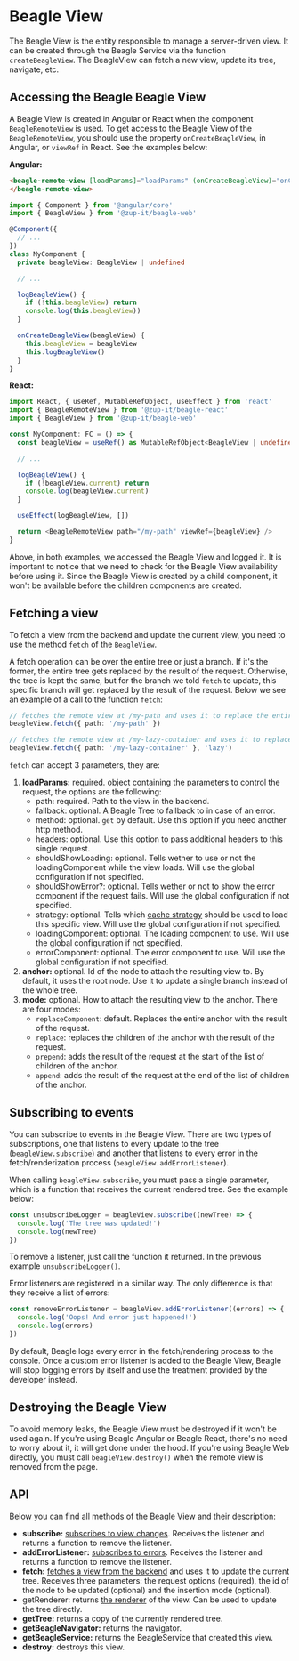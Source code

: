 # Beagle View

The Beagle View is the entity responsible to manage a server-driven view. It can be created through
the Beagle Service via the function `createBeagleView`. The BeagleView can fetch a new view, update
its tree, navigate, etc.

## Accessing the Beagle Beagle View

A Beagle View is created in Angular or React when the component `BeagleRemoteView` is used. To get
access to the Beagle View of the `BeagleRemoteView`, you should use the property
`onCreateBeagleView`, in Angular, or `viewRef` in React. See the examples below:

**Angular:**
```html
<beagle-remote-view [loadParams]="loadParams" (onCreateBeagleView)="onCreateBeagleView($event)">
</beagle-remote-view>
```
```typescript
import { Component } from '@angular/core'
import { BeagleView } from '@zup-it/beagle-web'

@Component({
  // ...
})
class MyComponent {
  private beagleView: BeagleView | undefined

  // ...

  logBeagleView() {
    if (!this.beagleView) return
    console.log(this.beagleView))
  }

  onCreateBeagleView(beagleView) {
    this.beagleView = beagleView
    this.logBeagleView()
  }
}
```

**React:**
```typescript
import React, { useRef, MutableRefObject, useEffect } from 'react'
import { BeagleRemoteView } from '@zup-it/beagle-react'
import { BeagleView } from '@zup-it/beagle-web'

const MyComponent: FC = () => {
  const beagleView = useRef() as MutableRefObject<BeagleView | undefined>

  // ...

  logBeagleView() {
    if (!beagleView.current) return
    console.log(beagleView.current)
  }

  useEffect(logBeagleView, [])

  return <BeagleRemoteView path="/my-path" viewRef={beagleView} />
}
```

Above, in both examples, we accessed the Beagle View and logged it. It is important to notice that
we need to check for the Beagle View availability before using it. Since the Beagle View is created
by a child component, it won't be available before the children components are created.

## Fetching a view

To fetch a view from the backend and update the current view, you need to use the method `fetch` of
the `BeagleView`.

A fetch operation can be over the entire tree or just a branch. If it's the former, the entire tree
gets replaced by the result of the request. Otherwise, the tree is kept the same, but for the branch
we told `fetch` to update, this specific branch will get replaced by the result of the request.
Below we see an example of a call to the function `fetch`:

```typescript
// fetches the remote view at /my-path and uses it to replace the entire current view
beagleView.fetch({ path: '/my-path' })

// fetches the remote view at /my-lazy-container and uses it to replace the component with id 'lazy'
beagleView.fetch({ path: '/my-lazy-container' }, 'lazy')
```

`fetch` can accept 3 parameters, they are:

1. **loadParams:** required. object containing the parameters to control the request, the options
are the following:
    - path: required. Path to the view in the backend.
    - fallback: optional. A Beagle Tree to fallback to in case of an error.
    - method: optional. `get` by default. Use this option if you need another http method.
    - headers: optional. Use this option to pass additional headers to this single request.
    - shouldShowLoading: optional. Tells wether to use or not the loadingComponent while the view
    loads. Will use the global configuration if not specified.
    - shouldShowError?: optional. Tells wether or not to show the error component if the request
    fails. Will use the global configuration if not specified.
    - strategy: optional. Tells which
    [cache strategy](https://docs.usebeagle.io/resources/customization/beagle-para-web/cache-strategy)
    should be used to load this specific view. Will use the global configuration if not specified.
    - loadingComponent: optional. The loading component to use. Will use the global configuration if
    not specified.
    - errorComponent: optional. The error component to use. Will use the global configuration if not
    specified.
2. **anchor:** optional. Id of the node to attach the resulting view to. By default, it uses the
root node. Use it to update a single branch instead of the whole tree.
3. **mode:** optional. How to attach the resulting view to the anchor. There are four modes:
    - `replaceComponent`: default. Replaces the entire anchor with the result of the request.
    - `replace`: replaces the children of the anchor with the result of the request.
    - `prepend`: adds the result of the request at the start of the list of children of the anchor.
    - `append`: adds the result of the request at the end of the list of children of the anchor.

## Subscribing to events

You can subscribe to events in the Beagle View. There are two types of subscriptions, one that
listens to every update to the tree (`beagleView.subscribe`) and another that listens to every error
in the fetch/renderization process (`beagleView.addErrorListener`).

When calling `beagleView.subscribe`, you must pass a single parameter, which is a function that
receives the current rendered tree. See the example below:

```typescript
const unsubscribeLogger = beagleView.subscribe((newTree) => {
  console.log('The tree was updated!')
  console.log(newTree)
})
```

To remove a listener, just call the function it returned. In the previous example
`unsubscribeLogger()`.

Error listeners are registered in a similar way. The only difference is that they receive a list of
errors:

```typescript
const removeErrorListener = beagleView.addErrorListener((errors) => {
  console.log('Oops! And error just happened!')
  console.log(errors)
})
```

By default, Beagle logs every error in the fetch/rendering process to the console. Once a custom
error listener is added to the Beagle View, Beagle will stop logging errors by itself and use the
treatment provided by the developer instead.

## Destroying the Beagle View

To avoid memory leaks, the Beagle View must be destroyed if it won't be used again. If you're using
Beagle Angular or Beagle React, there's no need to worry about it, it will get done under the hood.
If you're using Beagle Web directly, you must call `beagleView.destroy()` when the remote view
is removed from the page.

## API

Below you can find all methods of the Beagle View and their description:

- **subscribe:** [subscribes to view changes](#Subscribing-to-events). Receives the listener and
returns a function to remove the listener.
- **addErrorListener:** [subscribes to errors](#Subscribing-to-events). Receives the listener and
returns a function to remove the listener.
- **fetch:** [fetches a view from the backend](#Fetching-a-view) and uses it to update the current
tree. Receives three parameters: the request options (required), the id of the node to be updated
(optional) and the insertion mode (optional).
- getRenderer: returns [the renderer](/renderization.md#The-Renderer-API) of the view. Can be used
to update the tree directly.
- **getTree:** returns a copy of the currently rendered tree.
- **getBeagleNavigator:** returns the navigator.
- **getBeagleService:** returns the BeagleService that created this view.
- **destroy:** destroys this view.
